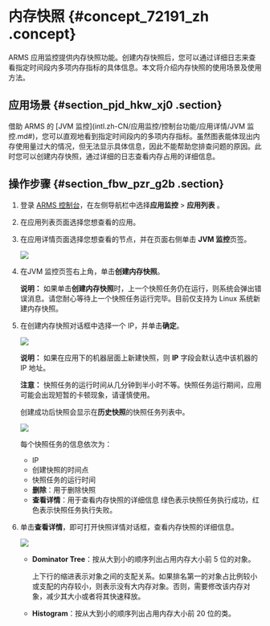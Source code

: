 # 内存快照 {#concept_72191_zh .concept}

ARMS 应用监控提供内存快照功能。创建内存快照后，您可以通过详细日志来查看指定时间段内多项内存指标的具体信息。本文将介绍内存快照的使用场景及使用方法。

## 应用场景 {#section_pjd_hkw_xj0 .section}

借助 ARMS 的 [JVM 监控](intl.zh-CN/应用监控/控制台功能/应用详情/JVM 监控.md#)，您可以直观地看到指定时间段内的多项内存指标。虽然图表能体现出内存使用量过大的情况，但无法显示具体信息，因此不能帮助您排查问题的原因。此时您可以创建内存快照，通过详细的日志查看内存占用的详细信息。

## 操作步骤 {#section_fbw_pzr_g2b .section}

1.  登录 [ARMS 控制台](https://arms-ap-southeast-1.console.aliyun.com/#/home)，在左侧导航栏中选择**应用监控** \> **应用列表** 。
2.  在应用列表页面选择您想查看的应用。

3.  在应用详情页面选择您想查看的节点，并在页面右侧单击 **JVM 监控**页签。

    ![](http://static-aliyun-doc.oss-cn-hangzhou.aliyuncs.com/assets/img/152242/155745656643130_zh-CN.png)

4.  在JVM 监控页签右上角，单击**创建内存快照**。

    **说明：** 如果单击**创建内存快照**时，上一个快照任务仍在运行，则系统会弹出错误消息。请您耐心等待上一个快照任务运行完毕。目前仅支持为 Linux 系统新建内存快照。

5.  在创建内存快照对话框中选择一个 IP，并单击**确定**。

    ![](http://static-aliyun-doc.oss-cn-hangzhou.aliyuncs.com/assets/img/152243/155745656643132_zh-CN.png)

    **说明：** 如果在应用下的机器层面上新建快照，则 **IP** 字段会默认选中该机器的 IP 地址。

    **注意：** 快照任务的运行时间从几分钟到半小时不等。快照任务运行期间，应用可能会出现短暂的卡顿现象，请谨慎使用。

    创建成功后快照会显示在**历史快照**的快照任务列表中。

    ![](http://static-aliyun-doc.oss-cn-hangzhou.aliyuncs.com/assets/img/152243/155745656643133_zh-CN.png)

    每个快照任务的信息依次为：

    -   IP
    -   创建快照的时间点
    -   快照任务的运行时间
    -   **删除**：用于删除快照
    -   **查看详情**：用于查看内存快照的详细信息
    绿色表示快照任务执行成功，红色表示快照任务执行失败。

6.  单击**查看详情**，即可打开快照详情对话框，查看内存快照的详细信息。

    ![](http://static-aliyun-doc.oss-cn-hangzhou.aliyuncs.com/assets/img/152243/155745656643135_zh-CN.png)

    -   **Dominator Tree**：按从大到小的顺序列出占用内存大小前 5 位的对象。

        上下行的缩进表示对象之间的支配关系。如果排名第一的对象占比例较小或支配的内存较小，则表示没有大内存对象。否则，需要修改该内存对象，减少其大小或者将其快速释放。

    -   **Histogram**：按从大到小的顺序列出占用内存大小前 20 位的类。


